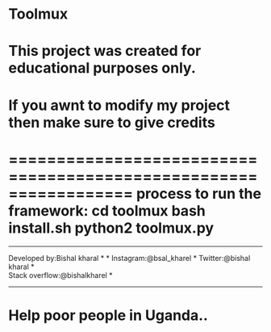 # Toolmux
This project was created for educational purposes only.
=================================================================
# If you awnt to modify my project then make sure to give credits 
=================================================================
process to run the framework:
cd toolmux
bash install.sh
python2 toolmux.py
=========================================================
************************************
Developed by:Bishal kharal         *
                                   *
Instagram:@bsal_kharel             *
Twitter:@bishal kharal             *  
Stack overflow:@bishalkharel       *
************************************                                   *
                             
# Help poor people in Uganda..
